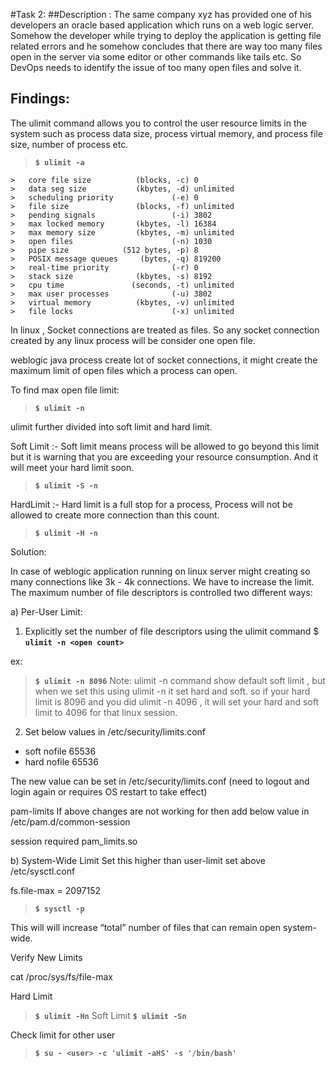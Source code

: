 #Task 2:
##Description : The same company xyz has provided one of his developers an oracle based application which runs on a web logic server. Somehow the developer while trying to deploy the application is getting file related errors and he somehow concludes that there are way too many files open in the server via some editor or other commands like tails etc. So DevOps needs to identify the issue of too many open files and solve it.


## **Findings:**

The ulimit command allows you to control the user resource limits in the system such as process data size, process virtual memory, and process file size, number of process etc.

> **`$ ulimit -a`**


	>	core file size          (blocks, -c) 0
	>	data seg size           (kbytes, -d) unlimited
	>	scheduling priority             (-e) 0
	>	file size               (blocks, -f) unlimited
	>	pending signals                 (-i) 3802
	>	max locked memory       (kbytes, -l) 16384
	>	max memory size         (kbytes, -m) unlimited
	>	open files                      (-n) 1030
	>	pipe size            (512 bytes, -p) 8
	>	POSIX message queues     (bytes, -q) 819200
	>	real-time priority              (-r) 0
	>	stack size              (kbytes, -s) 8192
	>	cpu time               (seconds, -t) unlimited
	>	max user processes              (-u) 3802
	>	virtual memory          (kbytes, -v) unlimited
	>	file locks                      (-x) unlimited


In linux , Socket connections are treated as files. So any socket connection created by any linux process will be consider one open file.
 
weblogic java process create lot of socket connections, it might create the maximum limit of open files which a process can open.
 
To find max open file limit: 

> **`$ ulimit -n`**

ulimit further divided into soft limit and hard limit.
 
Soft Limit :- 
Soft limit means process will be allowed to go beyond this limit but it is warning that you are exceeding your resource consumption. And it will meet your hard limit soon.
> **`$ ulimit -S -n`** 
 
 
HardLimit :- 
Hard limit is a full stop for a process, Process will not be allowed to create more connection than this count. 
> **`$ ulimit -H -n`**
 

Solution:


In case of weblogic application running on linux server might creating so many connections like 3k - 4k connections. We have to increase the limit.
The maximum number of file descriptors is controlled two different ways:

a) Per-User Limit:

1. Explicitly set the number of file descriptors using the ulimit command
$ **`ulimit -n <open count>`**

ex:
> **`$ ulimit -n 8096`** 
Note:
ulimit -n command show default soft limit , but when we set this using ulimit -n <open count> it set hard and soft. so if your hard limit is 8096 and you did ulimit -n 4096 , it will set your hard and soft limit to 4096 for that linux session.

2. Set below values in /etc/security/limits.conf
 
* soft nofile 65536
* hard nofile 65536
 
The new value can be set in /etc/security/limits.conf (need to logout and login again or requires OS restart to take effect) 
 
pam-limits
If above changes are not working for then add below value in /etc/pam.d/common-session

session required pam_limits.so


b) System-Wide Limit
Set this higher than user-limit set above /etc/sysctl.conf

fs.file-max = 2097152
> **`$ sysctl -p`**

This will will increase “total” number of files that can remain open system-wide.

Verify New Limits

cat /proc/sys/fs/file-max

Hard Limit
> **`$ ulimit -Hn`**
Soft Limit
> **`$ ulimit -Sn`**

Check limit for other user
> **`$ su - <user> -c 'ulimit -aHS' -s '/bin/bash'`**


